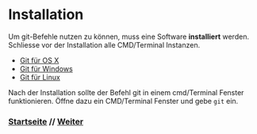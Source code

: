 # Installation

Um git-Befehle nutzen zu können, muss eine Software **installiert** werden. Schliesse vor der Installation alle CMD/Terminal Instanzen.

-   [Git für OS X](http://git-scm.com/download/mac)
-   [Git für Windows](http://msysgit.github.io/)
-   [Git für Linux](http://book.git-scm.com/2_installing_git.html)

Nach der Installation sollte der Befehl git in einem cmd/Terminal Fenster funktionieren. Öffne dazu ein CMD/Terminal Fenster und gebe `git` ein.


### [Startseite](start.md) // [Weiter](git.md)
